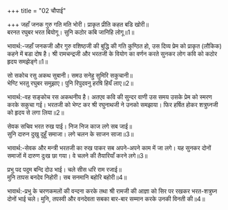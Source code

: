 +++
title = "02 चौपाई"

+++
जहाँ जनक गुरु गति मति भोरी। प्राकृत प्रीति कहत बडि खोरी॥  
बरनत रघुबर भरत बियोगू। सुनि कठोर कबि जानिहि लोगू॥1॥  

भावार्थ:-जहाँ जनकजी और गुरु वशिष्ठजी की बुद्धि की गति कुण्ठित हो, उस दिव्य प्रेम को प्राकृत (लौकिक) कहने में बडा दोष है। श्री रामचन्द्रजी और भरतजी के वियोग का वर्णन करते सुनकर लोग कवि को कठोर हृदय समझेङ्गे॥1॥  

सो सकोच रसु अकथ सुबानी। समउ सनेहु सुमिरि सकुचानी॥  
भेण्टि भरतु रघुबर समुझाए। पुनि रिपुदवनु हरषि हियँ लाए॥2॥  

भावार्थ:-वह सङ्कोच रस अकथनीय है। अतएव कवि की सुन्दर वाणी उस समय उसके प्रेम को स्मरण करके सकुचा गई। भरतजी को भेण्ट कर श्री रघुनाथजी ने उनको समझाया। फिर हर्षित होकर शत्रुघ्नजी को हृदय से लगा लिया॥2॥  

सेवक सचिव भरत रुख पाई। निज निज काज लगे सब जाई॥  
सुनि दारुन दुखु दुहूँ समाजा। लगे चलन के साजन साजा॥3॥  

भावार्थ:-सेवक और मन्त्री भरतजी का रुख पाकर सब अपने-अपने काम में जा लगे। यह सुनकर दोनों समाजों में दारुण दुःख छा गया। वे चलने की तैयारियाँ करने लगे॥3॥  

प्रभु पद पदुम बन्दि दोउ भाई। चले सीस धरि राम रजाई॥  
मुनि तापस बनदेव निहोरी। सब सनमानि बहोरि बहोरी॥4॥  

भावार्थ:-प्रभु के चरणकमलों की वन्दना करके तथा श्री रामजी की आज्ञा को सिर पर रखकर भरत-शत्रुघ्न दोनों भाई चले। मुनि, तपस्वी और वनदेवता सबका बार-बार सम्मान करके उनकी विनती की॥4॥  

<div class="audioEmbed"  caption="AIR-वाचनम्" src="https://archive
.org/download/rAmcharitmAnas-AIR/EPI-238.mp3"></div>
